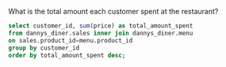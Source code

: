 What is the total amount each customer spent at the restaurant?

```sql
select customer_id, sum(price) as total_amount_spent
from dannys_diner.sales inner join dannys_diner.menu
on sales.product_id=menu.product_id
group by customer_id
order by total_amount_spent desc;
